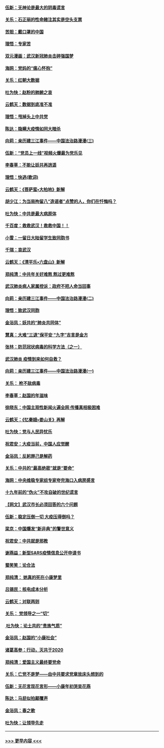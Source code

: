 #### [伍新：无神论是最大的阴毒谎言](../pages/nsc993/n11846129.md?t=02070531) 
#### [关乐：石正丽的性命赌注其实是空头支票](../pages/nsc993/n11846109.md?t=02070531) 
#### [苦胆：戴口罩的中国](../pages/nsc993/n11845576.md?t=02070531) 
#### [理悟：专家苦](../pages/nsc993/n11845564.md?t=02070531) 
#### [双元漫画：武汉新冠肺炎击碎强国梦](../pages/nsc993/n11843320.md?t=02070531) 
#### [海网：党妈的“瘟心怀抱”](../pages/nsc993/n11840740.md?t=02070531) 
#### [关乐：红朝大数据](../pages/nsc993/n11840675.md?t=02070531) 
#### [吐为快：赵粉的肺腑之哀](../pages/nsc993/n11840618.md?t=02070531) 
#### [云鹤天：数据到底准不准](../pages/nsc993/n11840325.md?t=02070531) 
#### [理悟：甩掉头上中共党](../pages/nsc993/n11838826.md?t=02070531) 
#### [陈达：隐瞒大疫情如同大暗杀](../pages/nsc993/n11838771.md?t=02070531) 
#### [向莉：亲历建三江事件——中国法治路漫漫(三)](../pages/nsc993/n11831825.md?t=02070531) 
#### [伍新：“党员上一线”视频火爆最为党乐见](../pages/nsc993/n11838200.md?t=02070531) 
#### [李春草：不能让妖共再逍遥](../pages/nsc993/n11838102.md?t=02070531) 
#### [理悟：快逃(歌词)](../pages/nsc993/n11838083.md?t=02070531) 
#### [云鹤天：《菩萨蛮▪大柏地》新解](../pages/nsc993/n11838059.md?t=02070531) 
#### [胡少江：为当局拘留八“造谣者”点赞的人，你们在忏悔吗？](../pages/nsc993/n11836801.md?t=02070531) 
#### [吐为快：中共是最大病原体](../pages/nsc993/n11836748.md?t=02070531) 
#### [千百度：救救武汉！救救中国！！](../pages/nsc993/n11836145.md?t=02070531) 
#### [小雪：一留日大陆留学生致同胞书](../pages/nsc993/n11834624.md?t=02070531) 
#### [千瑞：哀武汉](../pages/nsc993/n11833647.md?t=02070531) 
#### [云鹤天：《清平乐▪六盘山》新解](../pages/nsc993/n11833611.md?t=02070531) 
#### [郑纯清：中共年关好难熬 熬过更难熬](../pages/nsc993/n11833489.md?t=02070531) 
#### [武汉肺炎病人家属控诉：政府不把人命当回事](../pages/nsc993/n11833205.md?t=02070531) 
#### [向莉：亲历建三江事件——中国法治路漫漫(二)](../pages/nsc993/n11829102.md?t=02070531) 
#### [理悟：致武汉同胞](../pages/nsc993/n11831522.md?t=02070531) 
#### [金浴凤：妖共的“肺炎共同体”](../pages/nsc993/n11829448.md?t=02070531) 
#### [慧真：大难“三退”保平安 “九字”吉言是金方](../pages/nsc993/n11829501.md?t=02070531) 
#### [张林：防范冠状病毒的科学方法（之一）](../pages/nsc993/n11828618.md?t=02070531) 
#### [武汉肺炎 疫情到来如何自救？](../pages/nsc993/n11827632.md?t=02070531) 
#### [向莉：亲历建三江事件——中国法治路漫漫(一)](../pages/nsc993/n11827190.md?t=02070531) 
#### [关乐： 枪不敌病毒](../pages/nsc993/n11826746.md?t=02070531) 
#### [李春草：赵国的年滋味](../pages/nsc993/n11826321.md?t=02070531) 
#### [徐晓东：中国主观性新闻火遍全网 传播真相极困难](../pages/nsc993/n11826508.md?t=02070531) 
#### [云鹤天：《忆秦娥▪娄山关》再解](../pages/nsc993/n11824682.md?t=02070531) 
#### [吐为快：党与人民异忧乐](../pages/nsc993/n11824660.md?t=02070531) 
#### [祝君安：大疫当前，中国人应觉醒](../pages/nsc993/n11821946.md?t=02070531) 
#### [金浴凤：反躬罪己是解药](../pages/nsc993/n11820280.md?t=02070531) 
#### [关乐：中共的“最高绝密”就是“要命”](../pages/nsc993/n11816946.md?t=02070531) 
#### [海网：中央维稳专家组专家夸完海口入病房感言](../pages/nsc993/n11815138.md?t=02070531) 
#### [十九年前的“伪火”不攻自破的世纪谎言](../pages/nsc993/n11813238.md?t=02070531) 
#### [【网文】武汉市长必须回答的六个问题](../pages/nsc993/n11813848.md?t=02070531) 
#### [伍新：稳定压倒一切 大疫压得倒吗？](../pages/nsc993/n11812634.md?t=02070531) 
#### [梁京：中国爆发“新非典”的警世意义](../pages/nsc993/n11812554.md?t=02070531) 
#### [祝君安：中共就是邪教](../pages/nsc993/n11812431.md?t=02070531) 
#### [谢燕益：新型SARS疫情信息公开申请书](../pages/nsc993/n11808840.md?t=02070531) 
#### [蜀笑笑：论合法](../pages/nsc993/n11808064.md?t=02070531) 
#### [郑纯清： 她真的死在小康梦里](../pages/nsc993/n11806623.md?t=02070531) 
#### [吕锡民：核电成本分析](../pages/nsc993/n11806284.md?t=02070531) 
#### [云鹤天：对联两则](../pages/nsc993/n11805957.md?t=02070531) 
#### [关乐： 党领导之一“切”](../pages/nsc993/n11804505.md?t=02070531) 
#### [ 吐为快：论土共的“贵族气质”](../pages/nsc993/n11804490.md?t=02070531) 
#### [金浴凤：赵国的“小康社会”](../pages/nsc993/n11804452.md?t=02070531) 
#### [诸葛高参：行动，灭共于2020](../pages/nsc993/n11804120.md?t=02070531) 
#### [郑纯清：爱国主义最终要党命](../pages/nsc993/n11802197.md?t=02070531) 
#### [关乐：亡党不是梦——由中共要求党章放床头想到的](../pages/nsc993/n11802156.md?t=02070531) 
#### [伍新：无花言现花言形——小康年初哭吴花燕](../pages/nsc993/n11800044.md?t=02070531) 
#### [陈达：马屁似拍颠覆声](../pages/nsc993/n11800010.md?t=02070531) 
#### [金浴凤：春之歌](../pages/nsc993/n11797687.md?t=02070531) 
#### [吐为快：让领导先走](../pages/nsc993/n11797512.md?t=02070531) 

----
#### [ >>> 更早内容 <<< ](../indexes/nsc993-earlier.md)

